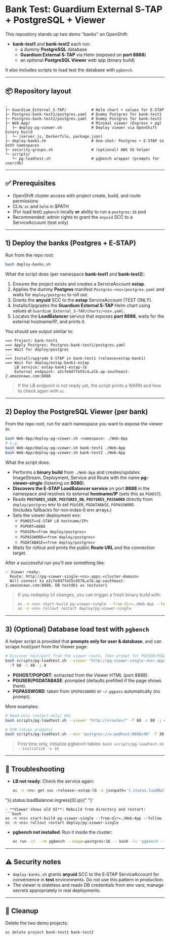 # Bank Test: Guardium External S‑TAP + PostgreSQL + Viewer

This repository stands up two demo “banks” on OpenShift:
- **bank-test1** and **bank-test2** each run:
  - a dummy **PostgreSQL** database
  - **Guardium External S‑TAP** via Helm (exposed on **port 8888**)
  - an optional **PostgreSQL Viewer** web app (binary build)

It also includes scripts to load test the database with `pgbench`.

---

## 📦 Repository layout

```
.
├─ Guardium_External_S-TAP/           # Helm chart + values for E‑STAP
├─ Postgres-bank-test1/postgres.yaml  # Dummy Postgres for bank-test1
├─ Postgres-bank-test2/postgres.yaml  # Dummy Postgres for bank-test2
├─ Web-App/                           # Minimal viewer (Express + pg)
│  ├─ deploy-pg-viewer.sh             # Deploy viewer via OpenShift binary build
│  └─ (server.js, Dockerfile, package.json)
├─ deploy-banks.sh                    # One-shot: Postgres + E‑STAP in both namespaces
├─ security-groups.sh                 # (optional) AWS SG helper
└─ scripts/
   └─ pg-loadtest.sh                  # pgbench wrapper (prompts for user/db)
```

---

## ✅ Prerequisites

- OpenShift cluster access with project create, build, and route permissions
- CLIs: `oc` and `helm` in $PATH
- (For load test) `pgbench` locally **or** ability to run a `postgres:16` pod
- Recommended: admin rights to grant the `anyuid` SCC to a ServiceAccount (test only)

---

## 1) Deploy the banks (Postgres + E‑STAP)

Run from the repo root:

```bash
bash deploy-banks.sh
```

What the script does (per namespace **bank-test1** and **bank-test2**):
1. Ensures the project exists and creates a ServiceAccount **estap**.
2. Applies the dummy **Postgres** manifest `Postgres-<ns>/postgres.yaml` and waits for `deploy/postgres` to roll out.
3. Grants the **anyuid** SCC to the **estap** ServiceAccount (TEST ONLY).
4. Installs/Upgrades the **Guardium External S‑TAP** Helm chart using values at `Guardium_External_S-TAP/charts/<ns>.yaml`.
5. Locates the **LoadBalancer** service that exposes **port 8888**, waits for the external hostname/IP, and prints it.

You should see output similar to:

```
==> Project: bank-test1
==> Apply Postgres: Postgres-bank-test1/postgres.yaml
==> Wait for deploy/postgres
...
==> Install/upgrade E-STAP in bank-test1 (release=estap-bank1)
==> Wait for deploy/estap-bank1-estap
    LB service: estap-bank1-estap-lb
    External endpoint: a2cfe8d7fe55c4…elb.ap-southeast-2.amazonaws.com:8888
```

> If the LB endpoint is not ready yet, the script prints a WARN and how to check again with `oc`.

---

## 2) Deploy the PostgreSQL Viewer (per bank)

From the repo root, run for each namespace you want to expose the viewer in:

```bash
bash Web-App/deploy-pg-viewer.sh <namespace> ./Web-App
# e.g.
bash Web-App/deploy-pg-viewer.sh bank-test1 ./Web-App
bash Web-App/deploy-pg-viewer.sh bank-test2 ./Web-App
```

What the script does:
- Performs a **binary build** from `./Web-App` and creates/updates ImageStream, Deployment, Service and Route with the name **pg-viewer-single** (listening on **8080**).
- **Discovers the E‑STAP LoadBalancer service** on port **8888** in the namespace and resolves its external **hostname/IP** (sets this as `PGHOST`).
- Reads **`POSTGRES_USER`**, **`POSTGRES_DB`**, **`POSTGRES_PASSWORD`** directly from `deploy/postgres` env to set `PGUSER`, `PGDATABASE`, `PGPASSWORD`.  
  (Includes fallbacks for non‑index‑0 env arrays.)
- Sets the viewer deployment env:
  - `PGHOST=<E‑STAP LB hostname/IP>`
  - `PGPORT=8888`
  - `PGUSER=<from deploy/postgres>`
  - `PGPASSWORD=<from deploy/postgres>`
  - `PGDATABASE=<from deploy/postgres>`
- Waits for rollout and prints the public **Route URL** and the connection target.

After a successful run you’ll see something like:

```
✅ Viewer ready:
  Route: http://pg-viewer-single-<ns>.apps.<cluster-domain>
  Will connect to a2cfe8d7fe55c4578…elb.ap-southeast-2.amazonaws.com:8888, DB testdb1 as testuser1
```

> If you redeploy UI changes, you can trigger a fresh binary build with:
> ```bash
> oc -n <ns> start-build pg-viewer-single --from-dir=./Web-App --follow
> oc -n <ns> rollout restart deploy/pg-viewer-single
> ```

---

## 3) (Optional) Database load test with `pgbench`

A helper script is provided that **prompts only for user & database**, and can scrape host/port from the Viewer page:

```bash
# Discover host/port from the viewer route, then prompt for PGUSER/PGDATABASE
bash scripts/pg-loadtest.sh --viewer "http://pg-viewer-single-<ns>.apps.<cluster>/"
  -T 60 -c 40 -j 4
```

- **PGHOST/PGPORT**: extracted from the Viewer HTML (port 8888).
- **PGUSER/PGDATABASE**: prompted (defaults prefilled if the page shows them).
- **PGPASSWORD**: taken from `$PGPASSWORD` or `~/.pgpass` automatically (no prompt).

More examples:
```bash
# Read-only (select-only) 60s
bash scripts/pg-loadtest.sh --viewer "http://<route>/" -T 60 -c 80 -j 4 -S

# DSN (skips prompts)
bash scripts/pg-loadtest.sh --dsn "postgres://u:pw@host:8888/db" -T 30 -c 50
```

> First time only, initialize pgbench tables: `bash scripts/pg-loadtest.sh --initialize -s 10`

---

## 🔧 Troubleshooting

- **LB not ready**: Check the service again:
  ```bash
  oc -n <ns> get svc <release>-estap-lb -o jsonpath='{.status.loadBalancer.ingress[0].hostname}{"
"}{.status.loadBalancer.ingress[0].ip}{"
"}'
  ```
- **Viewer shows old UI**: Rebuild from directory and restart:
  ```bash
  oc -n <ns> start-build pg-viewer-single --from-dir=./Web-App --follow
  oc -n <ns> rollout restart deploy/pg-viewer-single
  ```
- **pgbench not installed**: Run it inside the cluster:
  ```bash
  oc run -it --rm pgbench --image=postgres:16 -- bash -lc 'pgbench --version'
  ```

---

## ⚠️ Security notes

- `deploy-banks.sh` grants **anyuid** SCC to the E‑STAP ServiceAccount for convenience in **test** environments. Do not use this pattern in production.
- The viewer is stateless and reads DB credentials from env vars; manage secrets appropriately in real deployments.

---

## 🧹 Cleanup

Delete the two demo projects:

```bash
oc delete project bank-test1 bank-test2
```
